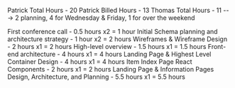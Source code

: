 Patrick Total Hours - 20
Patrick Billed Hours - 13
Thomas Total Hours - 11 ---> 2 planning, 4 for Wednesday & Friday, 1 for over the weekend

First conference call - 0.5 hours	x2 = 1 hour
Initial Schema planning and architecture strategy	- 1 hour x2 = 2 hours
Wireframes & Wireframe Design -	2 hours x1 = 2 hours
High-level overview - 1.5 hours x1 = 1.5 hours
Front-end architecture - 4 hours x1 = 4 hours
Landing Page & Highest Level Container Design - 4 hours x1 = 4 hours
Item Index Page React Components - 2 hours x1 = 2 hours
Landing Page & Information Pages Design, Architecture, and Planning - 5.5 hours x1 = 5.5 hours
